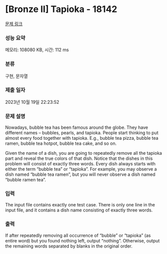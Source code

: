 # [Bronze II] Tapioka - 18142 

[문제 링크](https://www.acmicpc.net/problem/18142) 

### 성능 요약

메모리: 108080 KB, 시간: 112 ms

### 분류

구현, 문자열

### 제출 일자

2023년 10월 19일 22:23:52

### 문제 설명

<p>Nowadays, bubble tea has been famous around the globe. They have different names – bubbles, pearls, and tapioka. People start thinking to put almost every food together with tapioka. E.g., bubble tea pizza, bubble tea ramen, bubble tea hotpot, bubble tea cake, and so on.</p>

<p>Given the name of a dish, you are going to repeatedly remove all the tapioka part and reveal the true colors of that dish. Notice that the dishes in this problem will consist of exactly three words. Every dish always starts with either the term “bubble tea” or “tapioka”. For example, you may observe a dish named “bubble tea ramen”, but you will never observe a dish named “bubble ramen tea”.</p>

### 입력 

 <p>The input file contains exactly one test case. There is only one line in the input file, and it contains a dish name consisting of exactly three words.</p>

### 출력 

 <p>If after repeatedly removing all occurrence of “bubble” or “tapioka” (as entire word) but you found nothing left, output “nothing”. Otherwise, output the remaining words separated by blanks in the original order.</p>

